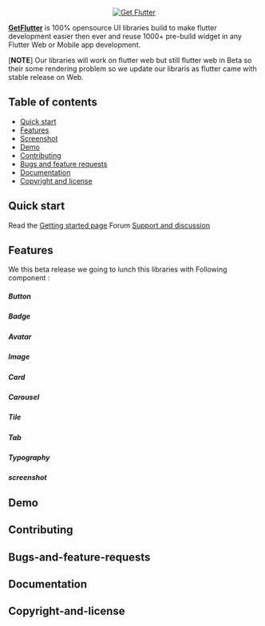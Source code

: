 <p align="center">
  <a href="https://www.getflutter.dev/">
    <img src="https://ik.imagekit.io/ionicfirebaseapp/tr:w-auto-300/gf-logo-g-b_SYSBeqUrR.png" alt="Get Flutter">
  </a>
</p>

[**GetFlutter**](https://www.getflutter.dev) is 100% opensource UI libraries build to make flutter development easier then ever and reuse 1000+ pre-build widget in any Flutter Web or Mobile app development. 

[**NOTE**] Our libraries will work on flutter web but still flutter web in Beta so their some rendering problem so we update our libraris as flutter came with stable release on Web. 

## Table of contents 

- [Quick start](#quick-start)
- [Features](#features)
- [Screenshot](#screenshot)
- [Demo](#demo)
- [Contributing](#contributing)
- [Bugs and feature requests](#bugs-and-feature-requests)
- [Documentation](#documentation)
- [Copyright and license](#copyright-and-license)

## Quick start

Read the [Getting started page](https://docs.getflutter.dev) 
Forum [Support and discussion ](https://forum.getflutter.dev)

## Features 
We this beta release we going to lunch this libraries with Following component : 
 
 ##### Button
 ##### Badge
 ##### Avatar
 ##### Image
 ##### Card
 ##### Carousel
 ##### Tile
 ##### Tab
 ##### Typography 
 ##### screenshot
 
 ## Demo 
 
 
 ## Contributing
 
 
 ## Bugs-and-feature-requests
 
 
 ## Documentation
 
 
 
 ## Copyright-and-license
